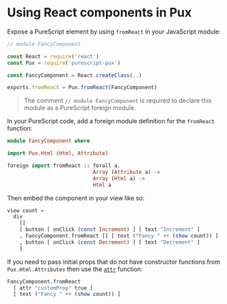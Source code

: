 # Using React components in Pux

Expose a PureScript element by using `fromReact` in your JavaScript module:

```javascript
// module FancyComponent

const React = require('react')
const Pux = require('purescript-pux')

const FancyComponent = React.createClass(..)

exports.fromReact = Pux.fromReact(FancyComponent)
```

> The comment `// module FancyComponent` is required to declare this module as a
> PureScript foreign module.

In your PureScript code, add a foreign module definition for the `fromReact`
function:

```purescript
module FancyComponent where

import Pux.Html (Html, Attribute)

foreign import fromReact :: forall a.
                            Array (Attribute a) ->
                            Array (Html a) ->
                            Html a
```

Then embed the component in your view like so:

```purescript
view count =
  div
    []
    [ button [ onClick (const Increment) ] [ text "Increment" ]
    , FancyComponent.fromReact [] [ text ("Fancy " ++ (show count)) ]
    , button [ onClick (const Decrement) ] [ text "Decrement" ]
    ]
```

If you need to pass initial props that do not have constructor functions from
`Pux.Html.Attributes` then use the
[`attr`](../API/Pux/Html/Attributes.html#attr) function:

```purescript
FancyComponent.fromReact
  [ attr "customProp" true ]
  [ text ("Fancy " ++ (show count)) ]
```
